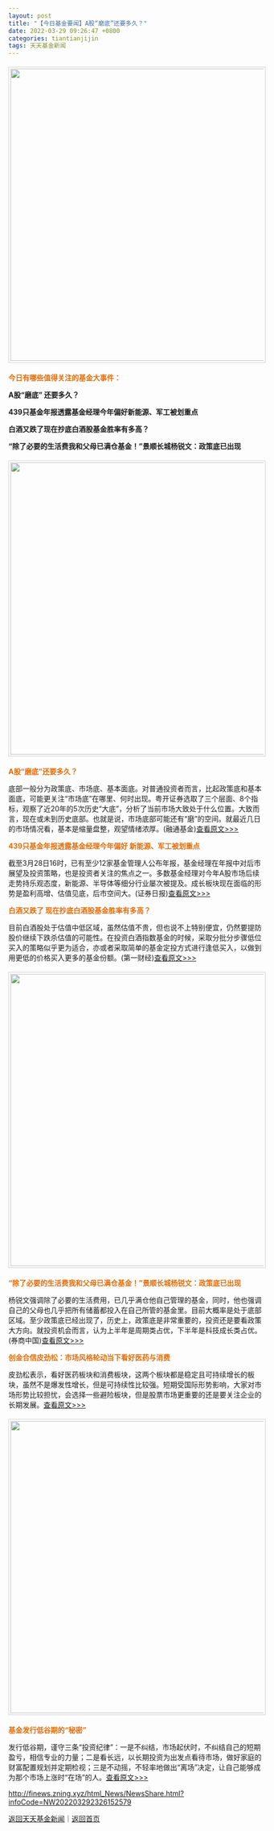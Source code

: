```yaml
---
layout: post
title: "【今日基金要闻】A股“磨底”还要多久？"
date: 2022-03-29 09:26:47 +0800
categories: tiantianjijin
tags: 天天基金新闻
---
```

<center><img src="https://dfscdn.dfcfw.com/download/D25198272297147166448_w750h106.jpg" width="580" style="border:#d1d1d1 1px solid;padding:3px;margin:5px 0;" /></center><p><strong><span style="color:#e36c09;">今日有哪些值得关注的基金大事件：</span></strong></p><p><strong>A股“磨底” 还要多久？</strong></p><p><strong>439只基金年报透露基金经理今年偏好新能源、军工被划重点</strong></p><p><strong>白酒又跌了现在抄底白酒股基金胜率有多高？</strong></p><p><strong>“除了必要的生活费我和父母已满仓基金！”景顺长城杨锐文：政策底已出现</strong></p><center><img src="https://dfscdn.dfcfw.com/download/D25299232362102886227_w750h106.jpg" width="580" style="border:#d1d1d1 1px solid;padding:3px;margin:5px 0;" /></center><p><strong><span style="color:#e36c09;">A股“磨底”还要多久？</span></strong></p><p>底部一般分为政策底、市场底、基本面底。对普通投资者而言，比起政策底和基本面底，可能更关注“市场底”在哪里、何时出现。粤开证券选取了三个层面、8个指标，观察了近20年的5次历史“大底”，分析了当前市场大致处于什么位置。大致而言，现在或未到历史底部。也就是说，市场底部可能还有“磨”的空间。就最近几日的市场情况看，基本是缩量盘整，观望情绪浓厚。(融通基金)<a href="http://fund.eastmoney.com/a/202203292325954189.html">查看原文&gt;&gt;&gt;</a></p><p><strong><span style="color:#e36c09;">439只基金年报透露基金经理今年偏好 新能源、军工被划重点</span></strong></p><p>截至3月28日16时，已有至少12家基金管理人公布年报，基金经理在年报中对后市展望及投资策略，也是投资者关注的焦点之一。多数基金经理对今年A股市场后续走势持乐观态度，新能源、半导体等细分行业屡次被提及。成长板块现在面临的形势是盈利高增、估值见底，后市空间大。(证券日报)<a href="https://fund.eastmoney.com/a/202203292325450772.html">查看原文&gt;&gt;&gt;</a></p><p><strong><span style="color:#e36c09;">白酒又跌了 现在抄底白酒股基金胜率有多高？</span></strong></p><p>目前白酒股处于估值中低区域，虽然估值不贵，但也说不上特别便宜，仍然要提防股价继续下跌杀估值的可能性。在投资白酒指数基金的时候，采取分批分步骤低位买入的策略似乎更为适合，亦或者采取简单的基金定投方式进行逢低买入，以做到用更低的价格买入更多的基金份额。(第一财经)<a href="http://fund.eastmoney.com/a/202203282325408610.html">查看原文&gt;&gt;&gt;</a></p><center><img src="https://dfscdn.dfcfw.com/download/D25372969562151765360_w750h106.jpg" width="580" style="border:#d1d1d1 1px solid;padding:3px;margin:5px 0;" /></center><p><strong><span style="color:#e36c09;">“除了必要的生活费我和父母已满仓基金！”景顺长城杨锐文：政策底已出现</span></strong></p><p>杨锐文强调除了必要的生活费用，已几乎满仓他自己管理的基金，同时，他也强调自己的父母也几乎把所有储蓄都投入在自己所管的基金里。目前大概率是处于底部区域。至少政策底已经出现了，历史上，政策底是非常重要的，投资还是要看政策大方向。就投资机会而言，认为上半年是周期类占优，下半年是科技成长类占优。(券商中国)<a href="https://fund.eastmoney.com/a/202203292325769243.html">查看原文&gt;&gt;&gt;</a></p><p><strong><span style="color:#e36c09;">创金合信皮劲松：市场风格轮动当下看好医药与消费</span></strong></p><p>皮劲松表示，看好医药板块和消费板块，这两个板块都是稳定且可持续增长的板块，虽然不是爆发性增长，但是可持续性比较强。短期受国际形势影响，大家对市场形势比较担忧，会选择一些避险板块，但是股票市场更重要的还是要关注企业的长期发展。<a href="https://fund.eastmoney.com/a/202203282324680426.html">查看原文&gt;&gt;&gt;</a></p><center><img src="https://dfscdn.dfcfw.com/download/D25377176983026926420_w750h106.jpg" width="580" style="border:#d1d1d1 1px solid;padding:3px;margin:5px 0;" /></center><p><strong><span style="color:#e36c09;">基金发行低谷期的“秘密”</span></strong></p><p>发行低谷期，谨守三条“投资纪律”：一是不纠结，市场起伏时，不纠结自己的短期盈亏，相信专业的力量；二是看长远，以长期投资为出发点看待市场，做好家庭的财富配置规划并定期检视；三是不动摇，不轻率地做出“离场”决定，让自己能够成为那个市场上涨时“在场”的人。<a href="http://fund.eastmoney.com/a/202203292325923891.html">查看原文&gt;&gt;&gt;</a></p>

<http://finews.zning.xyz/html_News/NewsShare.html?infoCode=NW202203292326152579>

[返回天天基金新闻](//finews.withounder.com/category/tiantianjijin.html)｜[返回首页](//finews.withounder.com/)